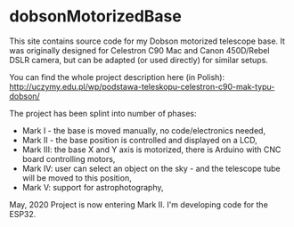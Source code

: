# dobsonMotorizedBase
This site contains source code for my Dobson motorized telescope base. It was originally designed for Celestron C90 Mac and Canon 450D/Rebel DSLR camera, but can be adapted (or used directly) for similar setups. 

You can find the whole project description here (in Polish):
http://uczymy.edu.pl/wp/podstawa-teleskopu-celestron-c90-mak-typu-dobson/

The project has been splint into number of phases:
* Mark I - the base is moved manually, no code/electronics needed,
* Mark II - the base position is controlled and displayed on a LCD,
* Mark III: the base X and Y axis is motorized, there is Arduino with CNC board controlling motors,
* Mark IV: user can select an object on the sky - and the telescope tube will be moved to this position,
* Mark V: support for astrophotography,

May, 2020
Project is now entering Mark II. I'm developing code for the ESP32.
